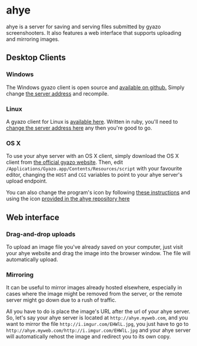 # ahye

ahye is a server for saving and serving files submitted by gyazo screenshooters. 
It also features a web interface that supports uploading and mirroring images.

## Desktop Clients

### Windows

The Windows gyazo client is open source and [available on github.](https://github.com/gyazo/Gyazowin)
Simply change [the server address](https://github.com/gyazo/Gyazowin/blob/11152a5c3a5fe85f702c87cdd1a3f814f90f8218/gyazowin/gyazowin.cpp#L794) and recompile.

### Linux

A gyazo client for Linux is [available here](https://github.com/gyazo/Gyazo-for-Linux). Written in ruby, 
you'll need to [change the server address here](https://github.com/gyazo/Gyazo-for-Linux/blob/master/gyazo#L37) any then you're good to go.

### OS X

To use your ahye server with an OS X client, simply download the OS X client from [the official gyazo
website](http://www.gyazo.com). Then, edit `/Applications/Gyazo.app/Contents/Resources/script` with your favourite
editor, changing the `HOST` and `CGI` variables to point to your ahye server's upload endpoint.

You can also change the program's icon by following [these instructions](http://superuser.com/a/37813/90167) and using the icon [provided in the ahye
repository here](https://github.com/kopf/ahye/blob/master/ahye/static/progicon32.ico)

## Web interface

### Drag-and-drop uploads

To upload an image file you've already saved on your computer, just visit your ahye website and drag the image into the browser window. 
The file will automatically upload.

### Mirroring

It can be useful to mirror images already hosted elsewhere, especially in cases where the image might be removed from the server, or the remote server might go down due to a rush of traffic.

All you have to do is place the image's URL after the url of your ahye server. So, let's say your ahye server is located at `http://ahye.myweb.com`, and you want to mirror the file `http://i.imgur.com/EHWlL.jpg`, you just have to go to `http://ahye.myweb.com/http://i.imgur.com/EHWlL.jpg` and your ahye server will automatically rehost the image and redirect you to its own copy.
